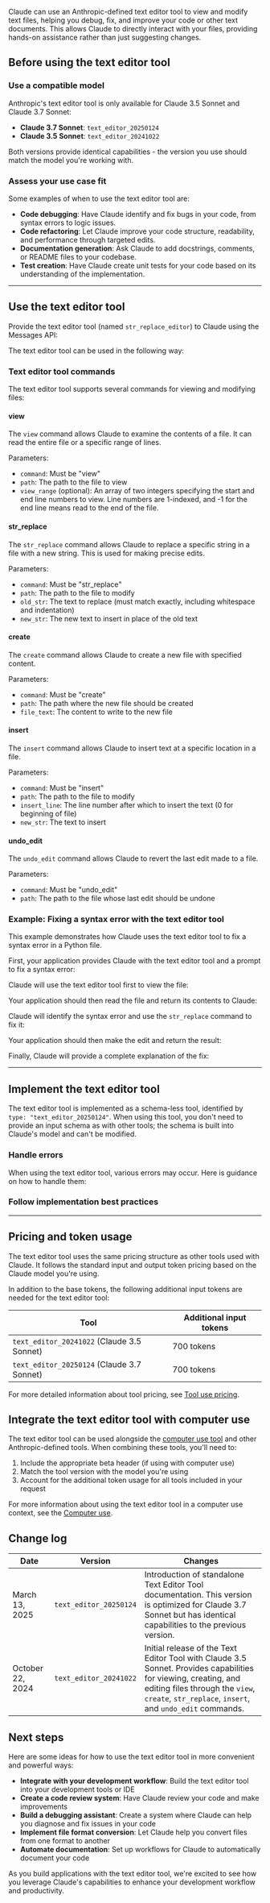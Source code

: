 Claude can use an Anthropic-defined text editor tool to view and modify text files, helping you debug, fix, and improve your code or other text documents. This allows Claude to directly interact with your files, providing hands-on assistance rather than just suggesting changes.

## Before using the text editor tool

### Use a compatible model

Anthropic's text editor tool is only available for Claude 3.5 Sonnet and Claude 3.7 Sonnet:

* **Claude 3.7 Sonnet**: `text_editor_20250124`
* **Claude 3.5 Sonnet**: `text_editor_20241022`

Both versions provide identical capabilities - the version you use should match the model you're working with.

### Assess your use case fit

Some examples of when to use the text editor tool are:

* **Code debugging**: Have Claude identify and fix bugs in your code, from syntax errors to logic issues.
* **Code refactoring**: Let Claude improve your code structure, readability, and performance through targeted edits.
* **Documentation generation**: Ask Claude to add docstrings, comments, or README files to your codebase.
* **Test creation**: Have Claude create unit tests for your code based on its understanding of the implementation.

---

## Use the text editor tool

Provide the text editor tool (named `str_replace_editor`) to Claude using the Messages API:

The text editor tool can be used in the following way:

### Text editor tool commands

The text editor tool supports several commands for viewing and modifying files:

#### view

The `view` command allows Claude to examine the contents of a file. It can read the entire file or a specific range of lines.

Parameters:

* `command`: Must be "view"
* `path`: The path to the file to view
* `view_range` (optional): An array of two integers specifying the start and end line numbers to view. Line numbers are 1-indexed, and -1 for the end line means read to the end of the file.

#### str\_replace

The `str_replace` command allows Claude to replace a specific string in a file with a new string. This is used for making precise edits.

Parameters:

* `command`: Must be "str\_replace"
* `path`: The path to the file to modify
* `old_str`: The text to replace (must match exactly, including whitespace and indentation)
* `new_str`: The new text to insert in place of the old text

#### create

The `create` command allows Claude to create a new file with specified content.

Parameters:

* `command`: Must be "create"
* `path`: The path where the new file should be created
* `file_text`: The content to write to the new file

#### insert

The `insert` command allows Claude to insert text at a specific location in a file.

Parameters:

* `command`: Must be "insert"
* `path`: The path to the file to modify
* `insert_line`: The line number after which to insert the text (0 for beginning of file)
* `new_str`: The text to insert

#### undo\_edit

The `undo_edit` command allows Claude to revert the last edit made to a file.

Parameters:

* `command`: Must be "undo\_edit"
* `path`: The path to the file whose last edit should be undone

### Example: Fixing a syntax error with the text editor tool

This example demonstrates how Claude uses the text editor tool to fix a syntax error in a Python file.

First, your application provides Claude with the text editor tool and a prompt to fix a syntax error:

Claude will use the text editor tool first to view the file:

Your application should then read the file and return its contents to Claude:

Claude will identify the syntax error and use the `str_replace` command to fix it:

Your application should then make the edit and return the result:

Finally, Claude will provide a complete explanation of the fix:

---

## Implement the text editor tool

The text editor tool is implemented as a schema-less tool, identified by `type: "text_editor_20250124"`. When using this tool, you don't need to provide an input schema as with other tools; the schema is built into Claude's model and can't be modified.

### Handle errors

When using the text editor tool, various errors may occur. Here is guidance on how to handle them:

### Follow implementation best practices

---

## Pricing and token usage

The text editor tool uses the same pricing structure as other tools used with Claude. It follows the standard input and output token pricing based on the Claude model you're using.

In addition to the base tokens, the following additional input tokens are needed for the text editor tool:

| Tool | Additional input tokens |
| --- | --- |
| `text_editor_20241022` (Claude 3.5 Sonnet) | 700 tokens |
| `text_editor_20250124` (Claude 3.7 Sonnet) | 700 tokens |

For more detailed information about tool pricing, see [Tool use pricing](about:/en/docs/build-with-claude/tool-use#pricing).

## Integrate the text editor tool with computer use

The text editor tool can be used alongside the [computer use tool](/en/docs/agents-and-tools/computer-use) and other Anthropic-defined tools. When combining these tools, you'll need to:

1. Include the appropriate beta header (if using with computer use)
2. Match the tool version with the model you're using
3. Account for the additional token usage for all tools included in your request

For more information about using the text editor tool in a computer use context, see the [Computer use](/en/docs/agents-and-tools/computer-use).

## Change log

| Date | Version | Changes |
| --- | --- | --- |
| March 13, 2025 | `text_editor_20250124` | Introduction of standalone Text Editor Tool documentation. This version is optimized for Claude 3.7 Sonnet but has identical capabilities to the previous version. |
| October 22, 2024 | `text_editor_20241022` | Initial release of the Text Editor Tool with Claude 3.5 Sonnet. Provides capabilities for viewing, creating, and editing files through the `view`, `create`, `str_replace`, `insert`, and `undo_edit` commands. |

## Next steps

Here are some ideas for how to use the text editor tool in more convenient and powerful ways:

* **Integrate with your development workflow**: Build the text editor tool into your development tools or IDE
* **Create a code review system**: Have Claude review your code and make improvements
* **Build a debugging assistant**: Create a system where Claude can help you diagnose and fix issues in your code
* **Implement file format conversion**: Let Claude help you convert files from one format to another
* **Automate documentation**: Set up workflows for Claude to automatically document your code

As you build applications with the text editor tool, we're excited to see how you leverage Claude's capabilities to enhance your development workflow and productivity.